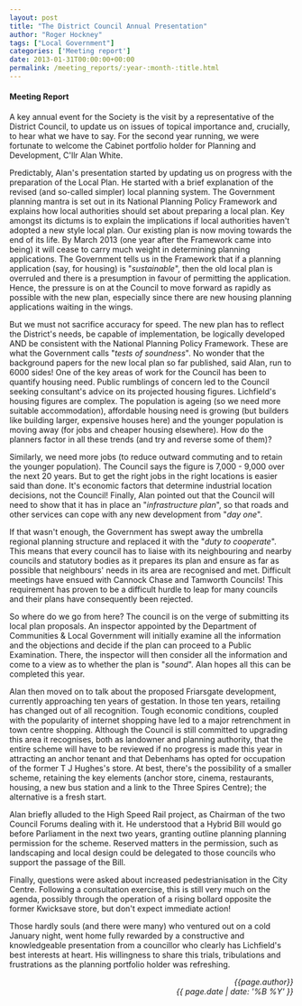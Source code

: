 ```yaml
---
layout: post
title: "The District Council Annual Presentation"
author: "Roger Hockney"
tags: ["Local Government"]
categories: ['Meeting report']
date: 2013-01-31T00:00:00+00:00
permalink: /meeting_reports/:year-:month-:title.html
---
```

#### Meeting Report ####

A key annual event for the Society is the visit by a representative of the District Council, to update us on issues of topical importance and, crucially, to hear what we have to say. For the second year running, we were fortunate to welcome the Cabinet portfolio holder for Planning and Development, C'llr Alan White.

Predictably, Alan's presentation started by updating us on progress with the preparation of the Local Plan. He started with a brief explanation of the revised (and so-called simpler) local planning system. The Government planning mantra is set out in its National Planning Policy Framework and explains how local authorities should set about preparing a local plan. Key amongst its dictums is to explain the implications if local authorities haven't adopted a new style local plan. Our existing plan is now moving towards the end of its life. By March 2013 (one year after the Framework came into being) it will cease to carry much weight in determining planning applications. The Government tells us in the Framework that if a planning application (say, for housing) is "*sustainable*", then the old local plan is overruled and there is a presumption in favour of permitting the application. Hence, the pressure is on at the Council to move forward as rapidly as possible with the new plan, especially since there are new housing planning applications waiting in the wings.

But we must not sacrifice accuracy for speed. The new plan has to reflect the District's needs, be capable of implementation, be logically developed AND be consistent with the National Planning Policy Framework. These are what the Government calls "*tests of soundness*". No wonder that the background papers for the new local plan so far published, said Alan, run to 6000 sides! One of the key areas of work for the Council has been to quantify housing need. Public rumblings of concern led to the Council seeking consultant's advice on its projected housing figures. Lichfield's housing figures are complex. The population is ageing (so we need more suitable accommodation), affordable housing need is growing (but builders like building larger, expensive houses here) and the younger population is moving away (for jobs and cheaper housing elsewhere). How do the planners factor in all these trends (and try and reverse some of them)?

Similarly, we need more jobs (to reduce outward commuting and to retain the younger population). The Council says the figure is 7,000 - 9,000 over the next 20 years. But to get the right jobs in the right locations is easier said than done. It's economic factors that determine industrial location decisions, not the Council! Finally, Alan pointed out that the Council will need to show that it has in place an "*infrastructure plan*", so that roads and other services can cope with any new development from "*day one*".

If that wasn't enough, the Government has swept away the umbrella regional planning structure and replaced it with the "*duty to cooperate*". This means that every council has to liaise with its neighbouring and nearby councils and statutory bodies as it prepares its plan and ensure as far as possible that neighbours' needs in its area are recognised and met. Difficult meetings have ensued with Cannock Chase and Tamworth Councils! This requirement has proven to be a difficult hurdle to leap for many councils and their plans have consequently been rejected.
 
So where do we go from here? The council is on the verge of submitting its local plan proposals. An inspector appointed by the Department of Communities &amp; Local Government will initially examine all the information and the objections and decide if the plan can proceed to a Public Examination. There, the inspector will then consider all the information and come to a view as to whether the plan is "*sound*". Alan hopes all this can be completed this year.

Alan then moved on to talk about the proposed Friarsgate development, currently approaching ten years of gestation. In those ten years, retailing has changed out of all recognition. Tough economic conditions, coupled with the popularity of internet shopping have led to a major retrenchment in town centre shopping. Although the Council is still committed to upgrading this area it recognises, both as landowner and planning authority, that the entire scheme will have to be reviewed if no progress is made this year in attracting an anchor tenant and that Debenhams has opted for occupation of the former T J Hughes's store. At best, there's the possibility of a smaller scheme, retaining the key elements (anchor store, cinema, restaurants, housing, a new bus station and a link to the Three Spires Centre); the alternative is a fresh start.

Alan briefly alluded to the High Speed Rail project, as Chairman of the two Council Forums dealing with it. He understood that a Hybrid Bill would go before Parliament in the next two years, granting outline planning planning permission for the scheme. Reserved matters in the permission, such as landscaping and local design could be delegated to those councils who support the passage of the Bill. 

Finally, questions were asked about increased pedestrianisation in the City Centre. Following a consultation exercise, this is still very much on the agenda, possibly through the operation of a rising bollard opposite the former Kwicksave store, but don't expect immediate action!

Those hardly souls (and there were many) who ventured out on a cold January night, went home fully rewarded by a constructive and knowledgeable presentation from a councillor who clearly has Lichfield's best interests at heart. His willingness to share this trials, tribulations and frustrations as the planning portfolio holder was refreshing.

<p align="right"><i> {{page.author}} <br> {{ page.date | date: '%B %Y' }} </i></p>
